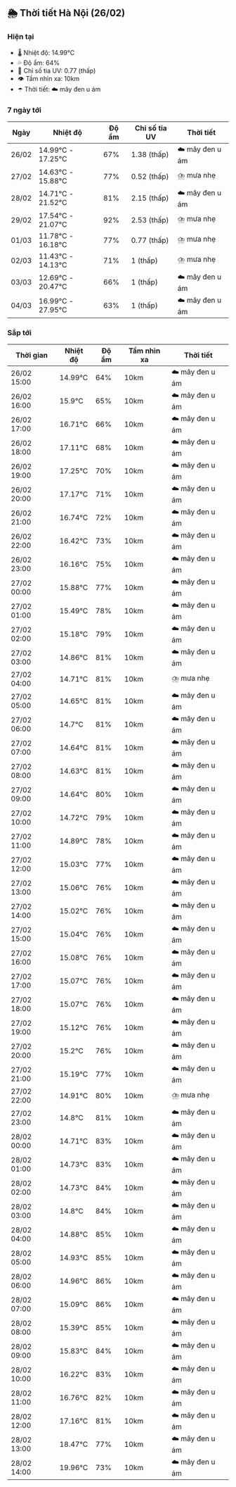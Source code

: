 ## 🌦️ Thời tiết Hà Nội (26/02)

### Hiện tại

- 🌡️ Nhiệt độ: 14.99℃
- 💦 Độ ẩm: 64%
- 🌟 Chỉ số tia UV: 0.77 (thấp)
- 👁️ Tầm nhìn xa: 10km
- ☂️ Thời tiết: ☁️ mây đen u ám

### 7 ngày tới

| Ngày | Nhiệt độ | Độ ẩm | Chỉ số tia UV | Thời tiết |
| --- | --- | --- | --- | --- |
| 26/02 | 14.99℃ - 17.25℃ | 67% | 1.38 (thấp) | ☁️ mây đen u ám |
| 27/02 | 14.63℃ - 15.88℃ | 77% | 0.52 (thấp) | ⛈️ mưa nhẹ |
| 28/02 | 14.71℃ - 21.52℃ | 81% | 2.15 (thấp) | ☁️ mây đen u ám |
| 29/02 | 17.54℃ - 21.07℃ | 92% | 2.53 (thấp) | ⛈️ mưa nhẹ |
| 01/03 | 11.78℃ - 16.18℃ | 77% | 0.77 (thấp) | ⛈️ mưa nhẹ |
| 02/03 | 11.43℃ - 14.13℃ | 71% | 1 (thấp) | ⛈️ mưa nhẹ |
| 03/03 | 12.69℃ - 20.47℃ | 66% | 1 (thấp) | ☁️ mây đen u ám |
| 04/03 | 16.99℃ - 27.95℃ | 63% | 1 (thấp) | ☁️ mây đen u ám |

### Sắp tới

| Thời gian | Nhiệt độ | Độ ẩm | Tầm nhìn xa | Thời tiết |
| --- | --- | --- | --- | --- |
| 26/02 15:00 | 14.99℃ | 64% | 10km | ☁️ mây đen u ám |
| 26/02 16:00 | 15.9℃ | 65% | 10km | ☁️ mây đen u ám |
| 26/02 17:00 | 16.71℃ | 66% | 10km | ☁️ mây đen u ám |
| 26/02 18:00 | 17.11℃ | 68% | 10km | ☁️ mây đen u ám |
| 26/02 19:00 | 17.25℃ | 70% | 10km | ☁️ mây đen u ám |
| 26/02 20:00 | 17.17℃ | 71% | 10km | ☁️ mây đen u ám |
| 26/02 21:00 | 16.74℃ | 72% | 10km | ☁️ mây đen u ám |
| 26/02 22:00 | 16.42℃ | 73% | 10km | ☁️ mây đen u ám |
| 26/02 23:00 | 16.16℃ | 75% | 10km | ☁️ mây đen u ám |
| 27/02 00:00 | 15.88℃ | 77% | 10km | ☁️ mây đen u ám |
| 27/02 01:00 | 15.49℃ | 78% | 10km | ☁️ mây đen u ám |
| 27/02 02:00 | 15.18℃ | 79% | 10km | ☁️ mây đen u ám |
| 27/02 03:00 | 14.86℃ | 81% | 10km | ☁️ mây đen u ám |
| 27/02 04:00 | 14.71℃ | 81% | 10km | ⛈️ mưa nhẹ |
| 27/02 05:00 | 14.65℃ | 81% | 10km | ☁️ mây đen u ám |
| 27/02 06:00 | 14.7℃ | 81% | 10km | ☁️ mây đen u ám |
| 27/02 07:00 | 14.64℃ | 81% | 10km | ☁️ mây đen u ám |
| 27/02 08:00 | 14.63℃ | 81% | 10km | ☁️ mây đen u ám |
| 27/02 09:00 | 14.64℃ | 80% | 10km | ☁️ mây đen u ám |
| 27/02 10:00 | 14.72℃ | 79% | 10km | ☁️ mây đen u ám |
| 27/02 11:00 | 14.89℃ | 78% | 10km | ☁️ mây đen u ám |
| 27/02 12:00 | 15.03℃ | 77% | 10km | ☁️ mây đen u ám |
| 27/02 13:00 | 15.06℃ | 76% | 10km | ☁️ mây đen u ám |
| 27/02 14:00 | 15.02℃ | 76% | 10km | ☁️ mây đen u ám |
| 27/02 15:00 | 15.04℃ | 76% | 10km | ☁️ mây đen u ám |
| 27/02 16:00 | 15.08℃ | 76% | 10km | ☁️ mây đen u ám |
| 27/02 17:00 | 15.07℃ | 76% | 10km | ☁️ mây đen u ám |
| 27/02 18:00 | 15.07℃ | 76% | 10km | ☁️ mây đen u ám |
| 27/02 19:00 | 15.12℃ | 76% | 10km | ☁️ mây đen u ám |
| 27/02 20:00 | 15.2℃ | 76% | 10km | ☁️ mây đen u ám |
| 27/02 21:00 | 15.19℃ | 77% | 10km | ☁️ mây đen u ám |
| 27/02 22:00 | 14.91℃ | 80% | 10km | ⛈️ mưa nhẹ |
| 27/02 23:00 | 14.8℃ | 81% | 10km | ☁️ mây đen u ám |
| 28/02 00:00 | 14.71℃ | 83% | 10km | ☁️ mây đen u ám |
| 28/02 01:00 | 14.73℃ | 83% | 10km | ☁️ mây đen u ám |
| 28/02 02:00 | 14.73℃ | 84% | 10km | ☁️ mây đen u ám |
| 28/02 03:00 | 14.8℃ | 84% | 10km | ☁️ mây đen u ám |
| 28/02 04:00 | 14.88℃ | 85% | 10km | ☁️ mây đen u ám |
| 28/02 05:00 | 14.93℃ | 85% | 10km | ☁️ mây đen u ám |
| 28/02 06:00 | 14.96℃ | 86% | 10km | ☁️ mây đen u ám |
| 28/02 07:00 | 15.09℃ | 86% | 10km | ☁️ mây đen u ám |
| 28/02 08:00 | 15.39℃ | 85% | 10km | ☁️ mây đen u ám |
| 28/02 09:00 | 15.83℃ | 84% | 10km | ☁️ mây đen u ám |
| 28/02 10:00 | 16.22℃ | 83% | 10km | ☁️ mây đen u ám |
| 28/02 11:00 | 16.76℃ | 82% | 10km | ☁️ mây đen u ám |
| 28/02 12:00 | 17.16℃ | 81% | 10km | ☁️ mây đen u ám |
| 28/02 13:00 | 18.47℃ | 77% | 10km | ☁️ mây đen u ám |
| 28/02 14:00 | 19.96℃ | 73% | 10km | ☁️ mây đen u ám |

